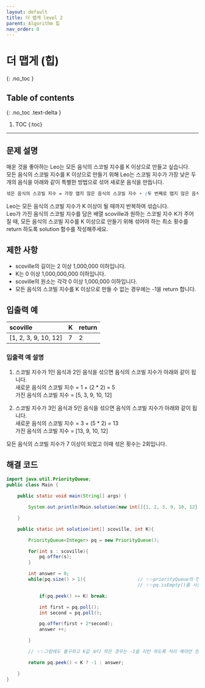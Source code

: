 ```yaml
---
layout: default
title: 더 맵게 level 2
parent: Algorithm 힙
nav_order: 0
---
```


# 더 맵게 (힙)
{: .no_toc }

## Table of contents
{: .no_toc .text-delta }

1. TOC
{:toc}
---

## 문제 설명

매운 것을 좋아하는 Leo는 모든 음식의 스코빌 지수를 K 이상으로 만들고 싶습니다.  
모든 음식의 스코빌 지수를 K 이상으로 만들기 위해 Leo는 스코빌 지수가 가장 낮은 두 개의 음식을 아래와 같이 특별한 방법으로 섞어 새로운 음식을 만듭니다.  

```scss
섞은 음식의 스코빌 지수 = 가장 맵지 않은 음식의 스코빌 지수 + (두 번째로 맵지 않은 음식의 스코빌 지수 * 2)  
```

Leo는 모든 음식의 스코빌 지수가 K 이상이 될 때까지 반복하여 섞습니다.  
Leo가 가진 음식의 스코빌 지수를 담은 배열 scoville과 원하는 스코빌 지수 K가 주어질 때, 모든 음식의 스코빌 지수를 K 이상으로 만들기 위해 섞어야 하는 최소 횟수를 return 하도록 solution 함수를 작성해주세요.  

## 제한 사항

- scoville의 길이는 2 이상 1,000,000 이하입니다.  
- K는 0 이상 1,000,000,000 이하입니다.  
- scoville의 원소는 각각 0 이상 1,000,000 이하입니다.  
- 모든 음식의 스코빌 지수를 K 이상으로 만들 수 없는 경우에는 -1을 return 합니다.  

## 입출력 예

| scoville              | K    | return |
|:----------------------|:-----|:-------|
| [1, 2, 3, 9, 10, 12]  | 7    | 2      |

### 입출력 예 설명

1. 스코빌 지수가 1인 음식과 2인 음식을 섞으면 음식의 스코빌 지수가 아래와 같이 됩니다.  
새로운 음식의 스코빌 지수 = 1 + (2 * 2) = 5  
가진 음식의 스코빌 지수 = [5, 3, 9, 10, 12]

2. 스코빌 지수가 3인 음식과 5인 음식을 섞으면 음식의 스코빌 지수가 아래와 같이 됩니다.  
새로운 음식의 스코빌 지수 = 3 + (5 * 2) = 13  
가진 음식의 스코빌 지수 = [13, 9, 10, 12]  

모든 음식의 스코빌 지수가 7 이상이 되었고 이때 섞은 횟수는 2회입니다.

## 해결 코드
```java
import java.util.PriorityQueue;
public class Main {

    public static void main(String[] args) {

        System.out.println(Main.solution(new int[]{1, 2, 3, 9, 10, 12}, 7));

    }

    public static int solution(int[] scoville, int K){

        PriorityQueue<Integer> pq = new PriorityQueue();

        for(int s : scoville){
            pq.offer(s);
        }

        int answer = 0;
        while(pq.size() > 1){                   // ✨✨priorityQueue의 인덱스는 1부터 시작해서??✨✨
                                                // ✨✨pq.isEmpty()를 사용하지 말고 pq.size() > 1 사용??✨✨

            if(pq.peek() >= K) break;

            int first = pq.poll();
            int second = pq.poll();

            pq.offer(first + 2*second);
            answer ++;

        }

        // ✨✨그럼에도 불구하고 K값 보다 작은 경우는 -1을 리턴 하도록 처리 해야만 한다.

        return pq.peek() < K ? -1 : answer;

    }
}
```
